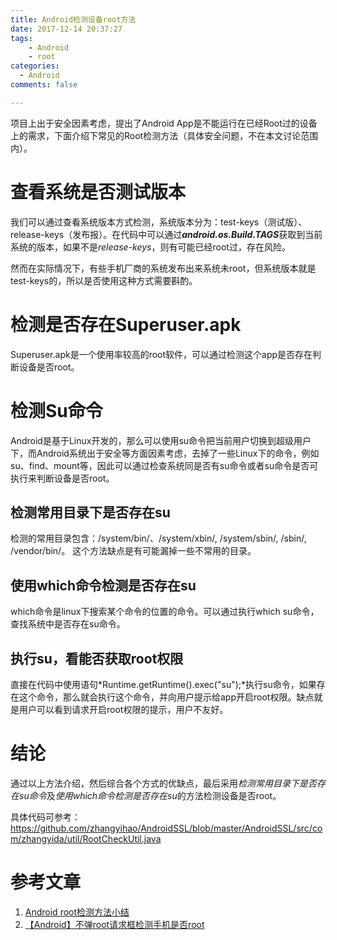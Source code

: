 ```yaml
---
title: Android检测设备root方法
date: 2017-12-14 20:37:27
tags:
	- Android
	- root
categories:
  - Android
comments: false

---
```


项目上出于安全因素考虑，提出了Android App是不能运行在已经Root过的设备上的需求，下面介绍下常见的Root检测方法（具体安全问题，不在本文讨论范围内）。

# 查看系统是否测试版本 #

我们可以通过查看系统版本方式检测，系统版本分为：test-keys（测试版）、release-keys（发布报）。在代码中可以通过***android.os.Build.TAGS***获取到当前系统的版本，如果不是*release-keys*，则有可能已经root过，存在风险。

<!--more-->

然而在实际情况下，有些手机厂商的系统发布出来系统未root，但系统版本就是test-keys的，所以是否使用这种方式需要斟酌。

# 检测是否存在Superuser.apk #

Superuser.apk是一个使用率较高的root软件，可以通过检测这个app是否存在判断设备是否root。

# 检测Su命令 #

Android是基于Linux开发的，那么可以使用su命令把当前用户切换到超级用户下，而Android系统出于安全等方面因素考虑，去掉了一些Linux下的命令，例如su、find、mount等，因此可以通过检查系统同是否有su命令或者su命令是否可执行来判断设备是否root。

## 检测常用目录下是否存在su ##

检测的常用目录包含：/system/bin/、/system/xbin/, /system/sbin/, /sbin/, /vendor/bin/。
这个方法缺点是有可能漏掉一些不常用的目录。

## 使用which命令检测是否存在su ##

which命令是linux下搜索某个命令的位置的命令。可以通过执行which su命令，查找系统中是否存在su命令。

## 执行su，看能否获取root权限 ##

直接在代码中使用语句*Runtime.getRuntime().exec("su");*执行su命令，如果存在这个命令，那么就会执行这个命令，并向用户提示给app开启root权限。缺点就是用户可以看到请求开启root权限的提示，用户不友好。

# 结论 #

通过以上方法介绍，然后综合各个方式的优缺点，最后采用*检测常用目录下是否存在su命令*及*使用which命令检测是否存在su*的方法检测设备是否root。

具体代码可参考：https://github.com/zhangyihao/AndroidSSL/blob/master/AndroidSSL/src/com/zhangyida/util/RootCheckUtil.java


# 参考文章 #

1. [Android root检测方法小结](http://blog.csdn.net/lintax/article/details/70988565)
2. [【Android】不弹root请求框检测手机是否root](http://www.cnblogs.com/waylife/p/android_root_check.html)